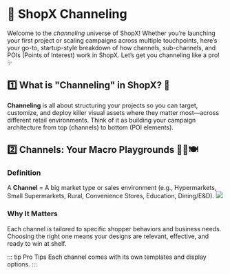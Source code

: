 # 🚀 ShopX Channeling 

Welcome to the *channeling* universe of ShopX! Whether you’re launching your first project or scaling campaigns across multiple touchpoints, here’s your go-to, startup-style breakdown of how channels, sub-channels, and POIs (Points of Interest) work in ShopX. Let’s get you channeling like a pro! ✨

## 1️⃣ What is "Channeling" in ShopX? 🤔

**Channeling** is all about structuring your projects so you can target, customize, and deploy killer visual assets where they matter most—across different retail environments. Think of it as building your campaign architecture from top (channels) to bottom (POI elements).


## 2️⃣ Channels: Your Macro Playgrounds 🏬🏫🍽️

### Definition
A **Channel** = A big market type or sales environment (e.g., Hypermarkets, Small Supermarkets, Rural, Convenience Stores, Education, Dining/E&D).
![](https://res.cloudinary.com/coke/image/upload/v1752084300/GCM/shopx-docs/getting-started/channeling/channels/channels-01.png)

### Why It Matters
Each channel is tailored to specific shopper behaviors and business needs. Choosing the right one means your designs are relevant, effective, and ready to win at shelf.


::: tip Pro Tips
Each channel comes with its own templates and display options.
:::
